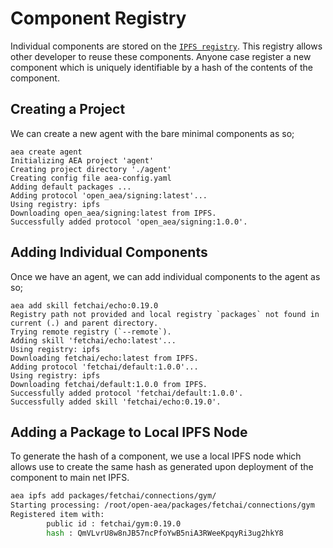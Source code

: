 # Component Registry

Individual components are stored on the  <a href="https://ipfs.io" target="_blank">`IPFS registry`</a>. This registry allows other developer to reuse these components. Anyone case register a new component which is uniquely identifiable by a hash of the contents of the component. 

## Creating a Project
We can create a new agent with the bare minimal components as so;

```
aea create agent
Initializing AEA project 'agent'
Creating project directory './agent'
Creating config file aea-config.yaml
Adding default packages ...
Adding protocol 'open_aea/signing:latest'...
Using registry: ipfs 
Downloading open_aea/signing:latest from IPFS.
Successfully added protocol 'open_aea/signing:1.0.0'.
```


## Adding Individual Components
Once we have an agent, we can add individual components to the agent as so;

```
aea add skill fetchai/echo:0.19.0
Registry path not provided and local registry `packages` not found in current (.) and parent directory.
Trying remote registry (`--remote`).
Adding skill 'fetchai/echo:latest'...
Using registry: ipfs 
Downloading fetchai/echo:latest from IPFS.
Adding protocol 'fetchai/default:1.0.0'...
Using registry: ipfs 
Downloading fetchai/default:1.0.0 from IPFS.
Successfully added protocol 'fetchai/default:1.0.0'.
Successfully added skill 'fetchai/echo:0.19.0'.
```

## Adding a Package to Local IPFS Node
To generate the hash of a component, we use a local IPFS node which allows use to create the same hash as generated upon deployment of the component to main net IPFS.

```bash
aea ipfs add packages/fetchai/connections/gym/
Starting processing: /root/open-aea/packages/fetchai/connections/gym
Registered item with:
        public id : fetchai/gym:0.19.0
        hash : QmVLvrU8w8nJB57ncPfoYwB5niA3RWeeKpqyRi3ug2hkY8
```
